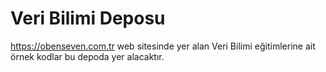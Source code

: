 # Veri Bilimi Deposu

https://obenseven.com.tr web sitesinde yer alan Veri Bilimi eğitimlerine ait örnek kodlar bu depoda yer alacaktır.
